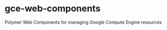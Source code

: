 gce-web-components
==================

Polymer Web Components for managing Google Compute Engine resources
